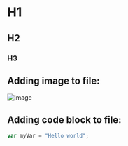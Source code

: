 # H1
## H2
### H3

## Adding image to file:
![image](https://github.com/user-attachments/assets/1dea8e0b-efda-442b-9c3a-8ca79693a8e5)

## Adding code block to file:

``` javascript
var myVar = "Hello world";
```
